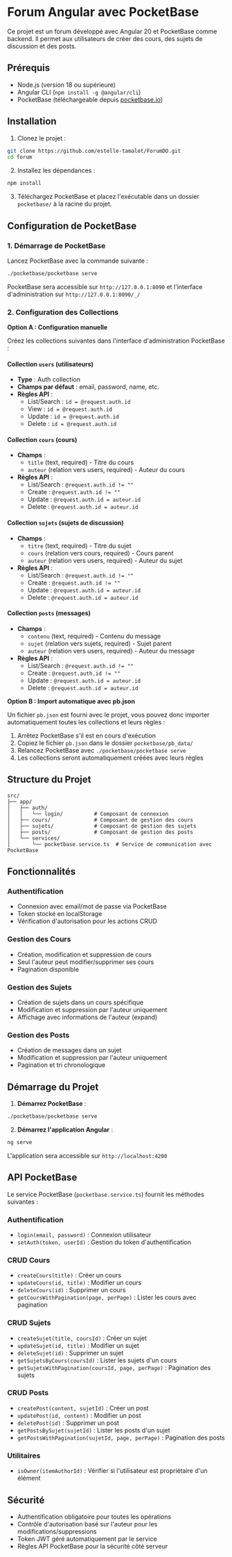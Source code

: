 # Forum Angular avec PocketBase

Ce projet est un forum développé avec Angular 20 et PocketBase comme backend. Il permet aux utilisateurs de créer des cours, des sujets de discussion et des posts.

## Prérequis

- Node.js (version 18 ou supérieure)
- Angular CLI (`npm install -g @angular/cli`)
- PocketBase (téléchargeable depuis [pocketbase.io](https://pocketbase.io/))

## Installation

1. Clonez le projet :
```bash
git clone https://github.com/estelle-tamalet/ForumDO.git
cd forum
```

2. Installez les dépendances :
```bash
npm install
```

3. Téléchargez PocketBase et placez l'exécutable dans un dossier `pocketbase/` à la racine du projet.

## Configuration de PocketBase

### 1. Démarrage de PocketBase

Lancez PocketBase avec la commande suivante :
```bash
./pocketbase/pocketbase serve
```

PocketBase sera accessible sur `http://127.0.0.1:8090` et l'interface d'administration sur `http://127.0.0.1:8090/_/`

### 2. Configuration des Collections

**Option A : Configuration manuelle**

Créez les collections suivantes dans l'interface d'administration PocketBase :

#### Collection `users` (utilisateurs)
- **Type** : Auth collection
- **Champs par défaut** : email, password, name, etc.
- **Règles API** :
  - List/Search : `id = @request.auth.id`
  - View : `id = @request.auth.id`
  - Update : ``id = @request.auth.id``
  - Delete : ``id = @request.auth.id``

#### Collection `cours` (cours)
- **Champs** :
  - `title` (text, required) - Titre du cours
  - `auteur` (relation vers users, required) - Auteur du cours
- **Règles API** :
  - List/Search : `@request.auth.id != ""`
  - Create : `@request.auth.id != ""`
  - Update : `@request.auth.id = auteur.id`
  - Delete : `@request.auth.id = auteur.id`

#### Collection `sujets` (sujets de discussion)
- **Champs** :
  - `titre` (text, required) - Titre du sujet
  - `cours` (relation vers cours, required) - Cours parent
  - `auteur` (relation vers users, required) - Auteur du sujet
- **Règles API** :
  - List/Search : `@request.auth.id != ""`
  - Create : `@request.auth.id != ""`
  - Update : `@request.auth.id = auteur.id`
  - Delete : `@request.auth.id = auteur.id`

#### Collection `posts` (messages)
- **Champs** :
  - `contenu` (text, required) - Contenu du message
  - `sujet` (relation vers sujets, required) - Sujet parent
  - `auteur` (relation vers users, required) - Auteur du message
- **Règles API** :
  - List/Search : `@request.auth.id != ""`
  - Create : `@request.auth.id != ""`
  - Update : `@request.auth.id = auteur.id`
  - Delete : `@request.auth.id = auteur.id`


**Option B : Import automatique avec pb.json**

Un fichier `pb.json` est fourni avec le projet, vous pouvez donc importer automatiquement toutes les collections et leurs règles :

1. Arrêtez PocketBase s'il est en cours d'exécution
2. Copiez le fichier `pb.json` dans le dossier `pocketbase/pb_data/`
3. Relancez PocketBase avec `./pocketbase/pocketbase serve`
4. Les collections seront automatiquement créées avec leurs règles

## Structure du Projet

```
src/
├── app/
│   ├── auth/
│   │   └── login/          # Composant de connexion
│   ├── cours/              # Composant de gestion des cours
│   ├── sujets/             # Composant de gestion des sujets
│   ├── posts/              # Composant de gestion des posts
│   └── services/
│       └── pocketbase.service.ts  # Service de communication avec PocketBase
```

## Fonctionnalités

### Authentification
- Connexion avec email/mot de passe via PocketBase
- Token stocké en localStorage
- Vérification d'autorisation pour les actions CRUD

### Gestion des Cours
- Création, modification et suppression de cours
- Seul l'auteur peut modifier/supprimer ses cours
- Pagination disponible

### Gestion des Sujets
- Création de sujets dans un cours spécifique
- Modification et suppression par l'auteur uniquement
- Affichage avec informations de l'auteur (expand)

### Gestion des Posts
- Création de messages dans un sujet
- Modification et suppression par l'auteur uniquement
- Pagination et tri chronologique

## Démarrage du Projet

1. **Démarrez PocketBase** :
```bash
./pocketbase/pocketbase serve
```

2. **Démarrez l'application Angular** :
```bash
ng serve
```

L'application sera accessible sur `http://localhost:4200`

## API PocketBase

Le service PocketBase (`pocketbase.service.ts`) fournit les méthodes suivantes :

### Authentification
- `login(email, password)` : Connexion utilisateur
- `setAuth(token, userId)` : Gestion du token d'authentification

### CRUD Cours
- `createCours(title)` : Créer un cours
- `updateCours(id, title)` : Modifier un cours
- `deleteCours(id)` : Supprimer un cours
- `getCoursWithPagination(page, perPage)` : Lister les cours avec pagination

### CRUD Sujets
- `createSujet(title, coursId)` : Créer un sujet
- `updateSujet(id, title)` : Modifier un sujet
- `deleteSujet(id)` : Supprimer un sujet
- `getSujetsByCours(coursId)` : Lister les sujets d'un cours
- `getSujetsWithPagination(coursId, page, perPage)` : Pagination des sujets

### CRUD Posts
- `createPost(content, sujetId)` : Créer un post
- `updatePost(id, content)` : Modifier un post
- `deletePost(id)` : Supprimer un post
- `getPostsBySujet(sujetId)` : Lister les posts d'un sujet
- `getPostsWithPagination(sujetId, page, perPage)` : Pagination des posts

### Utilitaires
- `isOwner(itemAuthorId)` : Vérifier si l'utilisateur est propriétaire d'un élément

## Sécurité

- Authentification obligatoire pour toutes les opérations
- Contrôle d'autorisation basé sur l'auteur pour les modifications/suppressions
- Token JWT géré automatiquement par le service
- Règles API PocketBase pour la sécurité côté serveur
